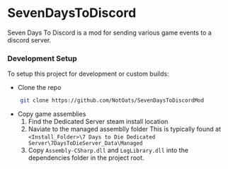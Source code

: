 # SevenDaysToDiscord
Seven Days To Discord is a mod for sending various game events to a discord server.

### Development Setup

To setup this project for development or custom builds:

- Clone the repo
```sh
    git clone https://github.com/NotOats/SevenDaysToDiscordMod
```

- Copy game assemblies
   1. Find the Dedicated Server steam install location
   1. Naviate to the managed assemblly folder
      This is typically found at `<Install_Folder>\7 Days to Die Dedicated Server\7DaysToDieServer_Data\Managed`
   1. Copy `Assembly-CSharp.dll` and `LogLibrary.dll` into the dependencies folder in the project root.

